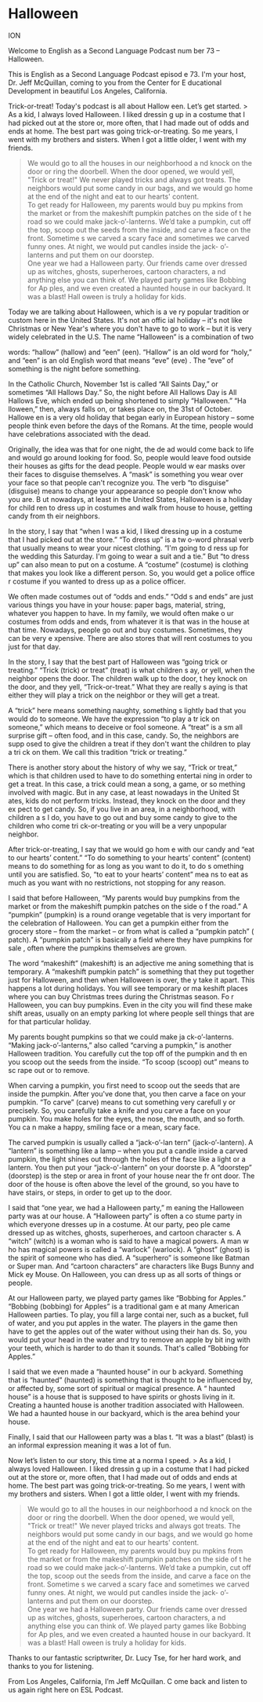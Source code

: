 # Halloween

ION 

Welcome to English as a Second Language Podcast num ber 73 – Halloween.  

This is English as a Second Language Podcast episod e 73. I'm your host, Dr. Jeff McQuillan, coming to you from the Center for E ducational Development in beautiful Los Angeles, California.  

Trick-or-treat! Today's podcast is all about Hallow een. Let’s get started.  > As a kid, I always loved Halloween. I liked dressin g up in a costume that I had picked out at the store or, more often, that I had made out of odds and ends at home. The best part was going trick-or-treating. So me years, I went with my brothers and sisters. When I got a little older, I went with my friends.  
> We would go to all the houses in our neighborhood a nd knock on the door or ring the doorbell. When the door opened, we would yell, "Trick or treat!" We never played tricks and always got treats. The neighbors would put some candy in our bags, and we would go home at the end of the night and eat to our hearts' content.  
> To get ready for Halloween, my parents would buy pu mpkins from the market or from the makeshift pumpkin patches on the side of t he road so we could make jack-o’-lanterns. We’d take a pumpkin, cut off the top, scoop out the seeds from the inside, and carve a face on the front. Sometime s we carved a scary face and sometimes we carved funny ones. At night, we would put candles inside the jack- o’-lanterns and put them on our doorstep.  
> One year we had a Halloween party. Our friends came  over dressed up as witches, ghosts, superheroes, cartoon characters, a nd anything else you can think of. We played party games like Bobbing for Ap ples, and we even created a haunted house in our backyard. It was a blast! Hall oween is truly a holiday for kids.

Today we are talking about Halloween, which is a ve ry popular tradition or custom here in the United States. It's not an offic ial holiday – it's not like Christmas or New Year's where you don't have to go to work – but it is very widely celebrated in the U.S. The name “Halloween” is a combination of two  

words: “hallow” (hallow) and “een” (een). “Hallow” is an old word for “holy,” and “een” is an old English word that means “eve” (eve) . The “eve” of something is the night before something.  

In the Catholic Church, November 1st is called “All  Saints Day,” or sometimes “All Hallows Day.” So, the night before All Hallows  Day is All Hallows Eve, which ended up being shortened to simply “Halloween.” “Ha lloween,” then, always falls on, or takes place on, the 31st of October. Hallowe en is a very old holiday that began early in European history – some people think  even before the days of the Romans. At the time, people would have celebrations  associated with the dead.  

Originally, the idea was that for one night, the de ad would come back to life and would go around looking for food. So, people would leave food outside their houses as gifts for the dead people. People would w ear masks over their faces to disguise themselves. A “mask” is something you wear  over your face so that people can't recognize you. The verb “to disguise” (disguise) means to change your appearance so people don't know who you are. B ut nowadays, at least in the United States, Halloween is a holiday for child ren to dress up in costumes and walk from house to house, getting candy from th eir neighbors.  

In the story, I say that “when I was a kid, I liked  dressing up in a costume that I had picked out at the store.” “To dress up” is a tw o-word phrasal verb that usually means to wear your nicest clothing. “I'm going to d ress up for the wedding this Saturday. I'm going to wear a suit and a tie.” But “to dress up” can also mean to put on a costume. A “costume” (costume) is clothing  that makes you look like a different person. So, you would get a police office r costume if you wanted to dress up as a police officer.  

We often made costumes out of “odds and ends.” “Odd s and ends” are just various things you have in your house: paper bags, material, string, whatever you happen to have. In my family, we would often make o ur costumes from odds and ends, from whatever it is that was in the house at that time. Nowadays, people go out and buy costumes. Sometimes, they can be very e xpensive. There are also stores that will rent costumes to you just for that  day.  

In the story, I say that the best part of Halloween  was “going trick or treating.” “Trick (trick) or treat” (treat) is what children s ay, or yell, when the neighbor opens the door. The children walk up to the door, t hey knock on the door, and they yell, “Trick-or-treat.” What they are really s aying is that either they will play a trick on the neighbor or they will get a treat.  

A “trick” here means something naughty, something s lightly bad that you would do to someone. We have the expression “to play a tr ick on someone,” which means to deceive or fool someone. A “treat” is a sm all surprise gift – often food, and in this case, candy. So, the neighbors are supp osed to give the children a treat if they don't want the children to play a tri ck on them. We call this tradition “trick or treating.”  

There is another story about the history of why we say, “Trick or treat,” which is that children used to have to do something entertai ning in order to get a treat. In this case, a trick could mean a song, a game, or so mething involved with magic. But in any case, at least nowadays in the United St ates, kids do not perform tricks. Instead, they knock on the door and they ex pect to get candy. So, if you live in an area, in a neighborhood, with children a s I do, you have to go out and buy some candy to give to the children who come tri ck-or-treating or you will be a very unpopular neighbor.  

After trick-or-treating, I say that we would go hom e with our candy and “eat to our hearts’ content.” “To do something to your hearts’ content” (content) means to do something for as long as you want to do it, to do s omething until you are satisfied. So, “to eat to your hearts’ content” mea ns to eat as much as you want with no restrictions, not stopping for any reason.  

I said that before Halloween, “My parents would buy  pumpkins from the market or from the makeshift pumpkin patches on the side o f the road.” A “pumpkin” (pumpkin) is a round orange vegetable that is very important for the celebration of Halloween. You can get a pumpkin either from the  grocery store – from the market – or from what is called a “pumpkin patch” ( patch). A “pumpkin patch” is basically a field where they have pumpkins for sale , often where the pumpkins themselves are grown.  

The word “makeshift” (makeshift) is an adjective me aning something that is temporary. A “makeshift pumpkin patch” is something  that they put together just for Halloween, and then when Halloween is over, the y take it apart. This happens a lot during holidays. You will see temporary or ma keshift places where you can buy Christmas trees during the Christmas season. Fo r Halloween, you can buy pumpkins. Even in the city you will find these make shift areas, usually on an empty parking lot where people sell things that are  for that particular holiday.  

My parents bought pumpkins so that we could make ja ck-o’-lanterns. “Making jack-o’-lanterns,” also called “carving a pumpkin,”  is another Halloween tradition. You carefully cut the top off of the pumpkin and th en you scoop out the seeds from the inside. “To scoop (scoop) out” means to sc rape out or to remove.   

 When carving a pumpkin, you first need to scoop out  the seeds that are inside the pumpkin. After you've done that, you then carve  a face on your pumpkin. “To carve” (carve) means to cut something very carefull y or precisely. So, you carefully take a knife and you carve a face on your  pumpkin. You make holes for the eyes, the nose, the mouth, and so forth. You ca n make a happy, smiling face or a mean, scary face.  

The carved pumpkin is usually called a “jack-o’-lan tern” (jack-o’-lantern). A “lantern” is something like a lamp – when you put a  candle inside a carved pumpkin, the light shines out through the holes of the face like a light or a lantern. You then put your “jack-o'-lantern” on your doorste p. A “doorstep” (doorstep) is the step or area in front of your house near the fr ont door. The door of the house is often above the level of the ground, so you have  to have stairs, or steps, in order to get up to the door.  

I said that “one year, we had a Halloween party,” m eaning the Halloween party was at our house. A “Halloween party” is often a co stume party in which everyone dresses up in a costume. At our party, peo ple came dressed up as witches, ghosts, superheroes, and cartoon character s. A “witch” (witch) is a woman who is said to have a magical powers. A man w ho has magical powers is called a “warlock” (warlock). A “ghost” (ghost) is the spirit of someone who has died. A “superhero” is someone like Batman or Super man. And “cartoon characters” are characters like Bugs Bunny and Mick ey Mouse. On Halloween, you can dress up as all sorts of things or people.  

At our Halloween party, we played party games like “Bobbing for Apples.” “Bobbing (bobbing) for Apples” is a traditional gam e at many American Halloween parties. To play, you fill a large contai ner, such as a bucket, full of water, and you put apples in the water. The players  in the game then have to get the apples out of the water without using their han ds. So, you would put your head in the water and try to remove an apple by bit ing with your teeth, which is harder to do than it sounds. That's called “Bobbing  for Apples.”  

I said that we even made a “haunted house” in our b ackyard. Something that is “haunted” (haunted) is something that is thought to  be influenced by, or affected by, some sort of spiritual or magical presence. A “ haunted house” is a house that is supposed to have spirits or ghosts living in it.  Creating a haunted house is another tradition associated with Halloween. We had  a haunted house in our backyard, which is the area behind your house.  

Finally, I said that our Halloween party was a blas t. “It was a blast” (blast) is an informal expression meaning it was a lot of fun.  

Now let’s listen to our story, this time at a norma l speed. > As a kid, I always loved Halloween. I liked dressin g up in a costume that I had picked out at the store or, more often, that I had made out of odds and ends at home. The best part was going trick-or-treating. So me years, I went with my brothers and sisters. When I got a little older, I went with my friends.  
> We would go to all the houses in our neighborhood a nd knock on the door or ring the doorbell. When the door opened, we would yell, "Trick or treat!" We never played tricks and always got treats. The neighbors would put some candy in our bags, and we would go home at the end of the night and eat to our hearts' content.  
> To get ready for Halloween, my parents would buy pu mpkins from the market or from the makeshift pumpkin patches on the side of t he road so we could make jack-o’-lanterns. We’d take a pumpkin, cut off the top, scoop out the seeds from the inside, and carve a face on the front. Sometime s we carved a scary face and sometimes we carved funny ones. At night, we would put candles inside the jack- o’-lanterns and put them on our doorstep.  
> One year we had a Halloween party. Our friends came  over dressed up as witches, ghosts, superheroes, cartoon characters, a nd anything else you can think of. We played party games like Bobbing for Ap ples, and we even created a haunted house in our backyard. It was a blast! Hall oween is truly a holiday for kids.

Thanks to our fantastic scriptwriter, Dr. Lucy Tse,  for her hard work, and thanks to you for listening. 

From Los Angeles, California, I’m Jeff McQuillan. C ome back and listen to us again right here on ESL Podcast. 

